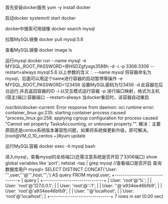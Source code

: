 首先安装docker服务
yum -y install docker   

启动docker
systemctl start docker

docker中搜索可用镜像
docker search mysql

拉取MySQL镜像
docker pull mysql:5.6

查看MySQL镜像
docker image ls

运行mysql
docker run --name mysql -e MYSQL_ROOT_PASSWORD=@HSDZgfyxgs3588h -d -i -p 3306:3306 --restart=always  mysql:5.6
以上参数的含义：
--name mysql  将容器命名为mysql，后面可以用这个name进行容器的启动暂停等操作
-e MYSQL_ROOT_PASSWORD=123456 设置MySQL密码为123456
-d 此容器在后台运行,并且返回容器的ID
-i 以交互模式运行容器
-p 进行端口映射，格式为主机(宿主)端口:容器端口
--restart=always 当docker重启时，该容器自动重启

/usr/bin/docker-current: Error response from daemon: oci runtime error: container_linux.go:235: starting container process caused "process_linux.go:258: applying cgroup configuration for process caused \"Cannot set property TasksAccounting, or unknown property.\"".
解决：主要原因还是centos系统版本兼容性问题，如果将系统做更新升级，即可解决。
[root@VM_0_10_centos ~]#yum update

运行MySQL容器
docker exec -ti mysql bash


进入mysql，查看mysql的全局端口(还需注意系统是否开启了3306端口)
show global variables like 'port';
netstat -tap | grep mysql //查看端口是否开启
查询数据库用户
mysql> SELECT DISTINCT CONCAT('User: ''',user,'''@''',host,''';') AS query FROM mysql.user;
+------------------------------+
| query                        |
+------------------------------+
| User: 'root'@'%';            |
| User: 'root'@'127.0.0.1';    |
| User: 'root'@'::1';          |
| User: ''@'a934ee46bfb9';     |
| User: 'root'@'a934ee46bfb9'; |
| User: ''@'localhost';        |
| User: 'root'@'localhost';    |
+------------------------------+
7 rows in set (0.00 sec)

